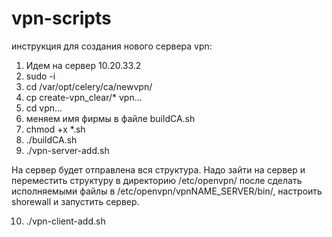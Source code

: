 # vpn-scripts
инструкция для создания нового сервера vpn:
1. Идем на сервер 10.20.33.2
2. sudo -i
3. cd /var/opt/celery/ca/newvpn/
4. cp create-vpn_clear/* vpn...
5. cd vpn...
6. меняем имя фирмы в файле buildCA.sh
7. chmod +x *.sh
8. ./buildCA.sh
9. ./vpn-server-add.sh

На сервер будет отправлена вся структура. Надо зайти на сервер и переместить структуру в директорию /etc/openvpn/ после сделать исполняемыми файлы в /etc/openvpn/vpnNAME_SERVER/bin/, настроить shorewall и запустить сервер.

10. ./vpn-client-add.sh
